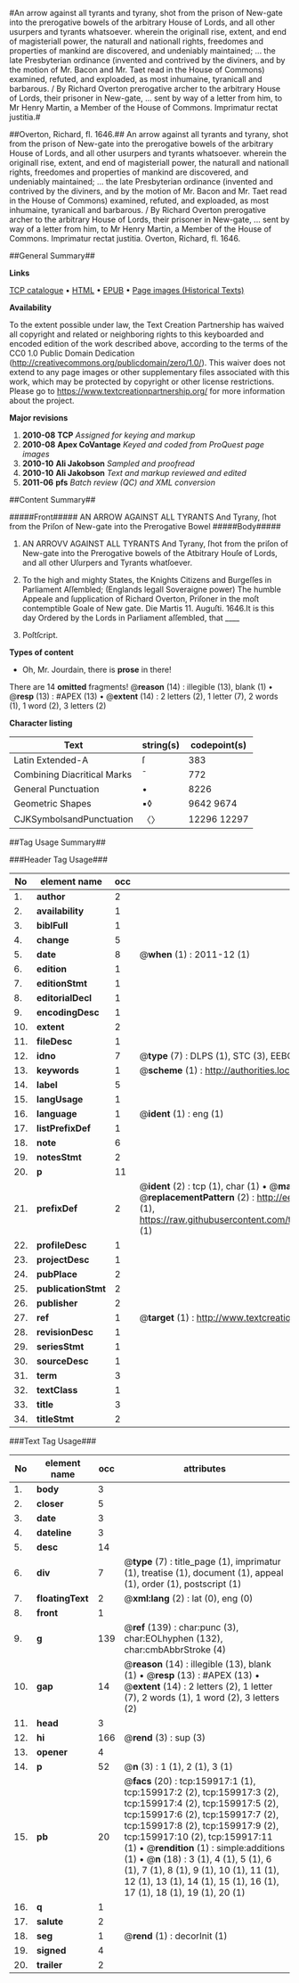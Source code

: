 #An arrow against all tyrants and tyrany, shot from the prison of New-gate into the prerogative bowels of the arbitrary House of Lords, and all other usurpers and tyrants whatsoever. wherein the originall rise, extent, and end of magisteriall power, the naturall and nationall rights, freedomes and properties of mankind are discovered, and undeniably maintained; ... the late Presbyterian ordinance (invented and contrived by the diviners, and by the motion of Mr. Bacon and Mr. Taet read in the House of Commons) examined, refuted, and exploaded, as most inhumaine, tyranicall and barbarous. / By Richard Overton prerogative archer to the arbitrary House of Lords, their prisoner in New-gate, ... sent by way of a letter from him, to Mr Henry Martin, a Member of the House of Commons. Imprimatur rectat justitia.#

##Overton, Richard, fl. 1646.##
An arrow against all tyrants and tyrany, shot from the prison of New-gate into the prerogative bowels of the arbitrary House of Lords, and all other usurpers and tyrants whatsoever. wherein the originall rise, extent, and end of magisteriall power, the naturall and nationall rights, freedomes and properties of mankind are discovered, and undeniably maintained; ... the late Presbyterian ordinance (invented and contrived by the diviners, and by the motion of Mr. Bacon and Mr. Taet read in the House of Commons) examined, refuted, and exploaded, as most inhumaine, tyranicall and barbarous. / By Richard Overton prerogative archer to the arbitrary House of Lords, their prisoner in New-gate, ... sent by way of a letter from him, to Mr Henry Martin, a Member of the House of Commons. Imprimatur rectat justitia.
Overton, Richard, fl. 1646.

##General Summary##

**Links**

[TCP catalogue](http://www.ota.ox.ac.uk/tcp/)  • 
[HTML](http://tei.it.ox.ac.uk/tcp/Texts-HTML/free/A90/A90228.html)  • 
[EPUB](http://tei.it.ox.ac.uk/tcp/Texts-EPUB/free/A90/A90228.epub) • 
[Page images (Historical Texts)](https://historicaltexts.jisc.ac.uk/eebo-99861690e)

**Availability**

To the extent possible under law, the Text Creation Partnership has waived all copyright and related or neighboring rights to this keyboarded and encoded edition of the work described above, according to the terms of the CC0 1.0 Public Domain Dedication (http://creativecommons.org/publicdomain/zero/1.0/). This waiver does not extend to any page images or other supplementary files associated with this work, which may be protected by copyright or other license restrictions. Please go to https://www.textcreationpartnership.org/ for more information about the project.

**Major revisions**

1. __2010-08__ __TCP__ *Assigned for keying and markup*
1. __2010-08__ __Apex CoVantage__ *Keyed and coded from ProQuest page images*
1. __2010-10__ __Ali Jakobson__ *Sampled and proofread*
1. __2010-10__ __Ali Jakobson__ *Text and markup reviewed and edited*
1. __2011-06__ __pfs__ *Batch review (QC) and XML conversion*

##Content Summary##

#####Front#####
AN ARROW AGAINST ALL TYRANTS And Tyrany, ſhot from the Priſon of New-gate into the Prerogative Bowel
#####Body#####

1. AN ARROVV AGAINST ALL TYRANTS And Tyrany, ſhot from the priſon of New-gate into the Prerogative bowels of the Atbitrary Houſe of Lords, and all other Uſurpers and Tyrants whatſoever.

1. To the high and mighty States, the Knights Citizens and Burgeſſes in Parliament Aſſembled; (Englands legall Soveraigne power) The humble Appeale and ſupplication of Richard Overton, Priſoner in the moſt contemptible Goale of New gate.
Die Martis 11. Auguſti. 1646.It is this day Ordered by the Lords in Parliament aſſembled, that  ____
1. Poſtſcript.

**Types of content**

  * Oh, Mr. Jourdain, there is **prose** in there!

There are 14 **omitted** fragments! 
 @__reason__ (14) : illegible (13), blank (1)  •  @__resp__ (13) : #APEX (13)  •  @__extent__ (14) : 2 letters (2), 1 letter (7), 2 words (1), 1 word (2), 3 letters (2)

**Character listing**


|Text|string(s)|codepoint(s)|
|---|---|---|
|Latin Extended-A|ſ|383|
|Combining             Diacritical Marks|̄|772|
|General Punctuation|•|8226|
|Geometric Shapes|▪◊|9642 9674|
|CJKSymbolsandPunctuation|〈〉|12296 12297|

##Tag Usage Summary##

###Header Tag Usage###

|No|element name|occ|attributes|
|---|---|---|---|
|1.|__author__|2||
|2.|__availability__|1||
|3.|__biblFull__|1||
|4.|__change__|5||
|5.|__date__|8| @__when__ (1) : 2011-12 (1)|
|6.|__edition__|1||
|7.|__editionStmt__|1||
|8.|__editorialDecl__|1||
|9.|__encodingDesc__|1||
|10.|__extent__|2||
|11.|__fileDesc__|1||
|12.|__idno__|7| @__type__ (7) : DLPS (1), STC (3), EEBO-CITATION (1), PROQUEST (1), VID (1)|
|13.|__keywords__|1| @__scheme__ (1) : http://authorities.loc.gov/ (1)|
|14.|__label__|5||
|15.|__langUsage__|1||
|16.|__language__|1| @__ident__ (1) : eng (1)|
|17.|__listPrefixDef__|1||
|18.|__note__|6||
|19.|__notesStmt__|2||
|20.|__p__|11||
|21.|__prefixDef__|2| @__ident__ (2) : tcp (1), char (1)  •  @__matchPattern__ (2) : ([0-9\-]+):([0-9IVX]+) (1), (.+) (1)  •  @__replacementPattern__ (2) : http://eebo.chadwyck.com/downloadtiff?vid=$1&page=$2 (1), https://raw.githubusercontent.com/textcreationpartnership/Texts/master/tcpchars.xml#$1 (1)|
|22.|__profileDesc__|1||
|23.|__projectDesc__|1||
|24.|__pubPlace__|2||
|25.|__publicationStmt__|2||
|26.|__publisher__|2||
|27.|__ref__|1| @__target__ (1) : http://www.textcreationpartnership.org/docs/. (1)|
|28.|__revisionDesc__|1||
|29.|__seriesStmt__|1||
|30.|__sourceDesc__|1||
|31.|__term__|3||
|32.|__textClass__|1||
|33.|__title__|3||
|34.|__titleStmt__|2||


###Text Tag Usage###

|No|element name|occ|attributes|
|---|---|---|---|
|1.|__body__|3||
|2.|__closer__|5||
|3.|__date__|3||
|4.|__dateline__|3||
|5.|__desc__|14||
|6.|__div__|7| @__type__ (7) : title_page (1), imprimatur (1), treatise (1), document (1), appeal (1), order (1), postscript (1)|
|7.|__floatingText__|2| @__xml:lang__ (2) : lat (0), eng (0)|
|8.|__front__|1||
|9.|__g__|139| @__ref__ (139) : char:punc (3), char:EOLhyphen (132), char:cmbAbbrStroke (4)|
|10.|__gap__|14| @__reason__ (14) : illegible (13), blank (1)  •  @__resp__ (13) : #APEX (13)  •  @__extent__ (14) : 2 letters (2), 1 letter (7), 2 words (1), 1 word (2), 3 letters (2)|
|11.|__head__|3||
|12.|__hi__|166| @__rend__ (3) : sup (3)|
|13.|__opener__|4||
|14.|__p__|52| @__n__ (3) : 1 (1), 2 (1), 3 (1)|
|15.|__pb__|20| @__facs__ (20) : tcp:159917:1 (1), tcp:159917:2 (2), tcp:159917:3 (2), tcp:159917:4 (2), tcp:159917:5 (2), tcp:159917:6 (2), tcp:159917:7 (2), tcp:159917:8 (2), tcp:159917:9 (2), tcp:159917:10 (2), tcp:159917:11 (1)  •  @__rendition__ (1) : simple:additions (1)  •  @__n__ (18) : 3 (1), 4 (1), 5 (1), 6 (1), 7 (1), 8 (1), 9 (1), 10 (1), 11 (1), 12 (1), 13 (1), 14 (1), 15 (1), 16 (1), 17 (1), 18 (1), 19 (1), 20 (1)|
|16.|__q__|1||
|17.|__salute__|2||
|18.|__seg__|1| @__rend__ (1) : decorInit (1)|
|19.|__signed__|4||
|20.|__trailer__|2||
